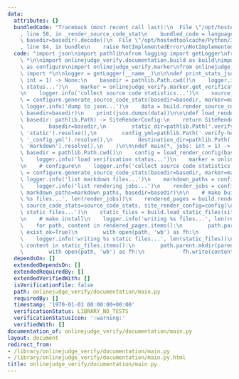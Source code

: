 ```yaml
---
data:
  attributes: {}
  bundledCode: "Traceback (most recent call last):\n  File \"/opt/hostedtoolcache/Python/3.8.5/x64/lib/python3.8/site-packages/onlinejudge_verify/documentation/build.py\"\
    , line 58, in _render_source_code_stat\n    bundled_code = language.bundle(stat.path,\
    \ basedir=basedir).decode()\n  File \"/opt/hostedtoolcache/Python/3.8.5/x64/lib/python3.8/site-packages/onlinejudge_verify/languages/python.py\"\
    , line 84, in bundle\n    raise NotImplementedError\nNotImplementedError\n"
  code: "import json\nimport pathlib\nfrom logging import getLogger\nfrom typing import\
    \ *\n\nimport onlinejudge_verify.documentation.build as build\nimport onlinejudge_verify.documentation.configure\
    \ as configure\nimport onlinejudge_verify.marker\nfrom onlinejudge_verify.documentation.type\
    \ import *\n\nlogger = getLogger(__name__)\n\n\ndef print_stats_json(*, jobs:\
    \ int = 1) -> None:\n    basedir = pathlib.Path.cwd()\n    logger.info('load verification\
    \ status...')\n    marker = onlinejudge_verify.marker.get_verification_marker(jobs=jobs)\n\
    \n    logger.info('collect source code statistics...')\n    source_code_stats\
    \ = configure.generate_source_code_stats(basedir=basedir, marker=marker)\n   \
    \ logger.info('dump to json...')\n    data = build.render_source_code_stats(source_code_stats=source_code_stats,\
    \ basedir=basedir)\n    print(json.dumps(data))\n\n\ndef load_render_config(*,\
    \ basedir: pathlib.Path) -> SiteRenderConfig:\n    return SiteRenderConfig(\n\
    \        basedir=basedir,\n        static_dir=pathlib.Path('.verify-helper', 'docs',\
    \ 'static').resolve(),\n        config_yml=pathlib.Path('.verify-helper', 'docs',\
    \ '_config.yml').resolve(),\n        destination_dir=pathlib.Path('.verify-helper',\
    \ 'markdown').resolve(),\n    )\n\n\ndef main(*, jobs: int = 1) -> None:\n   \
    \ basedir = pathlib.Path.cwd()\n    config = load_render_config(basedir=basedir)\n\
    \    logger.info('load verification status...')\n    marker = onlinejudge_verify.marker.get_verification_marker(jobs=jobs)\n\
    \n    # configure\n    logger.info('collect source code statistics...')\n    source_code_stats\
    \ = configure.generate_source_code_stats(basedir=basedir, marker=marker)\n   \
    \ logger.info('list markdown files...')\n    markdown_paths = configure.find_markdown_paths(basedir=basedir)\n\
    \    logger.info('list rendering jobs...')\n    render_jobs = configure.convert_to_page_render_jobs(source_code_stats=source_code_stats,\
    \ markdown_paths=markdown_paths, basedir=basedir)\n\n    # make build\n    logger.info('render\
    \ %s files...', len(render_jobs))\n    rendered_pages = build.render_pages(page_render_jobs=render_jobs,\
    \ source_code_stats=source_code_stats, site_render_config=config)\n    logger.info('list\
    \ static files...')\n    static_files = build.load_static_files(site_render_config=config)\n\
    \n    # make install\n    logger.info('writing %s files...', len(rendered_pages))\n\
    \    for path, content in rendered_pages.items():\n        path.parent.mkdir(parents=True,\
    \ exist_ok=True)\n        with open(path, 'wb') as fh:\n            fh.write(content)\n\
    \    logger.info('writing %s static files...', len(static_files))\n    for path,\
    \ content in static_files.items():\n        path.parent.mkdir(parents=True, exist_ok=True)\n\
    \        with open(path, 'wb') as fh:\n            fh.write(content)\n"
  dependsOn: []
  extendedDependsOn: []
  extendedRequiredBy: []
  extendedVerifiedWith: []
  isVerificationFile: false
  path: onlinejudge_verify/documentation/main.py
  requiredBy: []
  timestamp: '1970-01-01 00:00:00+00:00'
  verificationStatus: LIBRARY_NO_TESTS
  verificationStatusIcon: ':warning:'
  verifiedWith: []
documentation_of: onlinejudge_verify/documentation/main.py
layout: document
redirect_from:
- /library/onlinejudge_verify/documentation/main.py
- /library/onlinejudge_verify/documentation/main.py.html
title: onlinejudge_verify/documentation/main.py
---
```

